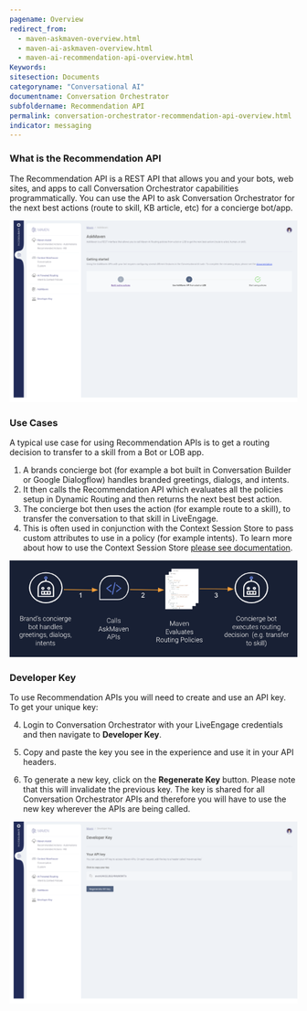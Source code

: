 ```yaml
---
pagename: Overview
redirect_from:
  - maven-askmaven-overview.html
  - maven-ai-askmaven-overview.html
  - maven-ai-recommendation-api-overview.html
Keywords:
sitesection: Documents
categoryname: "Conversational AI"
documentname: Conversation Orchestrator
subfoldername: Recommendation API
permalink: conversation-orchestrator-recommendation-api-overview.html
indicator: messaging
---
```


### What is the Recommendation API

The Recommendation API is a REST API that allows you and your bots, web sites, and apps to call Conversation Orchestrator capabilities programmatically. You can use the API to ask Conversation Orchestrator for the next best actions (route to skill, KB article, etc) for a concierge bot/app.

<img class="fancyimage" width="750" src="img/maven/askmaven.png">

### Use Cases

A typical use case for using Recommendation APIs is to get a routing decision to transfer to a skill from a Bot or LOB app. 

1. A brands concierge bot (for example a bot built in Conversation Builder or Google Dialogflow) handles branded greetings, dialogs, and intents. 
2. It then calls the Recommendation API which evaluates all the policies setup in Dynamic Routing and then returns the next best best action. 
3. The concierge bot then uses the action (for example route to a skill), to transfer the conversation to that skill in LiveEngage. 
4. This is often used in conjunction with the Context Session Store to pass custom attributes to use in a policy (for example intents). To learn more about how to use the Context Session Store [please see documentation](maven-context-warehouse-context-session-store.html).

<img class="fancyimage" style="width:700px" src="img/maven/askmaven2.png">

### Developer Key

To use Recommendation APIs you will need to create and use an API key. To get your unique key:

4. Login to Conversation Orchestrator with your LiveEngage credentials and then navigate to **Developer Key**.

5. Copy and paste the key you see in the experience and use it in your API headers. 

6. To generate a new key, click on the **Regenerate Key** button. Please note that this will invalidate the previous key. The key is shared for all Conversation Orchestrator APIs and therefore you will have to use the new key wherever the APIs are being called.  

<img class="fancyimage" width="750" src="img/maven/devkey.png">
